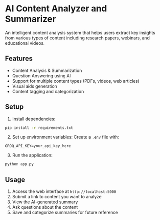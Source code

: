 # AI Content Analyzer and Summarizer

An intelligent content analysis system that helps users extract key insights from various types of content including research papers, webinars, and educational videos.

## Features

- Content Analysis & Summarization
- Question Answering using AI
- Support for multiple content types (PDFs, videos, web articles)
- Visual aids generation
- Content tagging and categorization

## Setup

1. Install dependencies:
```bash
pip install -r requirements.txt
```

2. Set up environment variables:
Create a `.env` file with:
```
GROQ_API_KEY=your_api_key_here
```

3. Run the application:
```bash
python app.py
```

## Usage

1. Access the web interface at `http://localhost:5000`
2. Submit a link to content you want to analyze
3. View the AI-generated summary
4. Ask questions about the content
5. Save and categorize summaries for future reference
